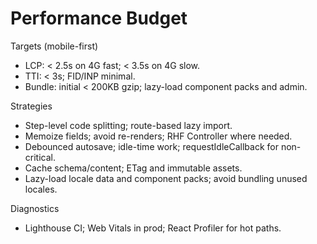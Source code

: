 # Performance Budget

Targets (mobile-first)

- LCP: < 2.5s on 4G fast; < 3.5s on 4G slow.
- TTI: < 3s; FID/INP minimal.
- Bundle: initial < 200KB gzip; lazy-load component packs and admin.

Strategies

- Step-level code splitting; route-based lazy import.
- Memoize fields; avoid re-renders; RHF Controller where needed.
- Debounced autosave; idle-time work; requestIdleCallback for non-critical.
- Cache schema/content; ETag and immutable assets.
 - Lazy-load locale data and component packs; avoid bundling unused locales.

Diagnostics

- Lighthouse CI; Web Vitals in prod; React Profiler for hot paths.
